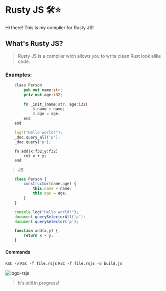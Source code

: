 # Rusty JS 🛠️⭐

Hi there! This is my compiler for Rusty JS! 
## What's Rusty JS?
> Rusty JS is a compiler wich allows you to write clean Rust look alike code.


### Examples:
```rust
    class Person
        pub mut name:str;
        priv mut age:i32;
        
        fn _init_(name:str, age:i32)
            $.name = name;
            $.age = age;
        end
    end
```
```rust
    log!("Hello world!");
    _doc.query_all('p');
    _doc.query('p');
```
```
    fn add(x:f32,y:f32)
        ret x + y;
    end
```
> JS
```js
    class Person {
        constructor(name,age) {
            this.name = name;
            this.age = age;
        }
    }
```
```js
    console.log("Hello world!");
    document.querySelectorAll('p');
    document.querySelector('p');
```
```js
    function add(x,y) {
        return x + y;
    }
```

#### Commands
`RSC -v`
`RSC -f file.rsjs`
`RSC -f file.rsjs -o build.js`

![logo-rsjs](https://github.com/Just-a-Jason/Rusty-JS-Compiler/assets/88512392/17cb5674-1559-4dcc-9ecf-8b9298fa7d7f)

> It's still in progress!﻿
